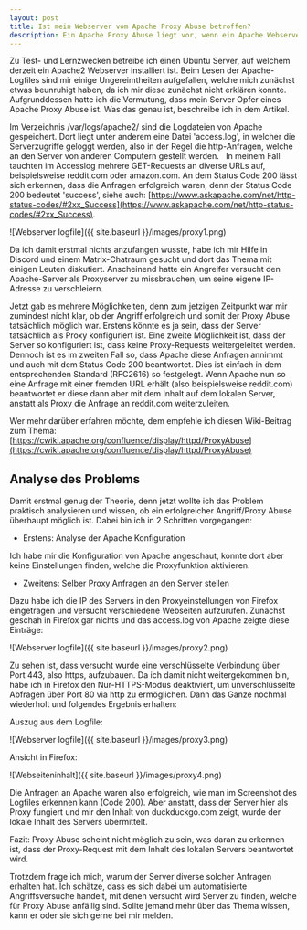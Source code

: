```yaml
---
layout: post
title: Ist mein Webserver vom Apache Proxy Abuse betroffen?
description: Ein Apache Proxy Abuse liegt vor, wenn ein Apache Webserver von Angreifern als Proxy missbraucht wird. Ich habe mich gefragt, ob mein Server davon betroffen ist.
---
```


Zu Test- und Lernzwecken betreibe ich einen Ubuntu Server, auf welchem derzeit ein Apache2 Webserver installiert ist. Beim Lesen der Apache-Logfiles sind mir einige Ungereimtheiten aufgefallen, welche mich zunächst etwas beunruhigt haben, da ich mir diese zunächst nicht erklären konnte. Aufgrunddessen hatte ich die Vermutung, dass mein Server Opfer eines Apache Proxy Abuse ist. Was das genau ist, beschreibe ich in dem Artikel. 

Im Verzeichnis /var/logs/apache2/ sind die Logdateien von Apache gespeichert. Dort liegt unter anderem eine Datei 'access.log', in welcher die Serverzugriffe geloggt werden, also in der Regel die http-Anfragen, welche an den Server von anderen Computern gestellt werden.
 
In meinem Fall tauchten im Accesslog mehrere GET-Requests an diverse URLs auf, beispielsweise reddit.com oder amazon.com. An dem Status Code 200 lässt sich erkennen, dass die Anfragen erfolgreich waren, denn der Status Code 200 bedeutet 'success', siehe auch: [https://www.askapache.com/net/http-status-codes/#2xx_Success](https://www.askapache.com/net/http-status-codes/#2xx_Success).

![Webserver logfile]({{ site.baseurl }}/images/proxy1.png)

Da ich damit erstmal nichts anzufangen wusste, habe ich mir Hilfe in Discord und einem Matrix-Chatraum gesucht und dort das Thema mit einigen Leuten diskutiert. 
Anscheinend hatte ein Angreifer versucht den Apache-Server als Proxyserver zu missbrauchen, um seine eigene IP-Adresse zu verschleiern. 

Jetzt gab es mehrere Möglichkeiten, denn zum jetzigen Zeitpunkt war mir zumindest nicht klar, ob der Angriff erfolgreich und somit der Proxy Abuse tatsächlich möglich war. Erstens könnte es ja sein, dass der Server tatsächlich als Proxy konfiguriert ist. Eine zweite Möglichkeit ist, dass der Server so konfiguriert ist, dass keine Proxy-Requests weitergeleitet werden. Dennoch ist es im zweiten Fall so, dass Apache diese Anfragen annimmt und auch mit dem Status Code 200 beantwortet. Dies ist einfach in dem entsprechenden Standard (RFC2616) so festgelegt. Wenn Apache nun so eine Anfrage mit einer fremden URL erhält (also beispielsweise reddit.com) beantwortet er diese dann aber mit dem Inhalt auf dem lokalen Server, anstatt als Proxy die Anfrage an reddit.com weiterzuleiten.

Wer mehr darüber erfahren möchte, dem empfehle ich diesen Wiki-Beitrag zum Thema: [https://cwiki.apache.org/confluence/display/httpd/ProxyAbuse](https://cwiki.apache.org/confluence/display/httpd/ProxyAbuse)

## Analyse des Problems

Damit erstmal genug der Theorie, denn jetzt wollte ich das Problem praktisch analysieren und wissen, ob ein erfolgreicher Angriff/Proxy Abuse überhaupt möglich ist. Dabei bin ich in 2 Schritten vorgegangen:

* Erstens: Analyse der Apache Konfiguration

Ich habe mir die Konfiguration von Apache angeschaut, konnte dort aber keine Einstellungen finden, welche die Proxyfunktion aktivieren.

* Zweitens: Selber Proxy Anfragen an den Server stellen

Dazu habe ich die IP des Servers in den Proxyeinstellungen von Firefox eingetragen und versucht verschiedene Webseiten aufzurufen. Zunächst geschah in Firefox gar nichts und das access.log von Apache zeigte diese Einträge:  

![Webserver logfile]({{ site.baseurl }}/images/proxy2.png)


Zu sehen ist, dass versucht wurde eine verschlüsselte Verbindung über Port 443, also https, aufzubauen. Da ich damit nicht weitergekommen bin, habe ich in Firefox den Nur-HTTPS-Modus deaktiviert, um unverschlüsselte Abfragen über Port 80 via http zu ermöglichen. Dann das Ganze nochmal wiederholt und folgendes Ergebnis erhalten:  

Auszug aus dem Logfile:  

![Webserver logfile]({{ site.baseurl }}/images/proxy3.png)  

Ansicht in Firefox: 

![Webseiteninhalt]({{ site.baseurl }}/images/proxy4.png)


Die Anfragen an Apache waren also erfolgreich, wie man im Screenshot des Logfiles erkennen kann (Code 200). Aber anstatt, dass der Server hier als Proxy fungiert und mir den Inhalt von duckduckgo.com zeigt, wurde der lokale Inhalt des Servers übermittelt. 

Fazit: Proxy Abuse scheint nicht möglich zu sein, was daran zu erkennen ist, dass der Proxy-Request mit dem Inhalt des lokalen Servers beantwortet wird.

Trotzdem frage ich mich, warum der Server diverse solcher Anfragen erhalten hat. Ich schätze, dass es sich dabei um automatisierte Angriffsversuche handelt, mit denen versucht wird Server zu finden, welche für Proxy Abuse anfällig sind. Sollte jemand mehr über das Thema wissen, kann er oder sie sich gerne bei mir melden.
